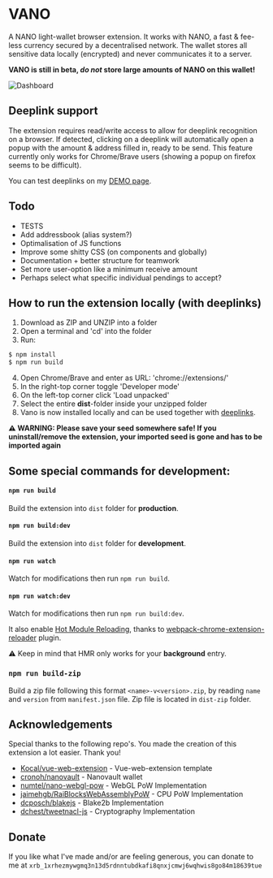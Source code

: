 # VANO
A NANO light-wallet browser extension. It works with  NANO, a fast & fee-less currency secured by a decentralised network. The wallet stores all sensitive data locally (encrypted) and never communicates it to a server. 

**VANO is still in beta, *do not* store large amounts of NANO on this wallet!**

![Dashboard](https://github.com/marekhoeven/VANO/blob/master/dashboard.png)

## Deeplink support
The extension requires read/write access to allow for deeplink recognition on a browser. If detected, clicking on a deeplink will automatically open a popup with the amount & address filled in, ready to be send. This feature currently only works for Chrome/Brave users (showing a popup on firefox seems to be difficult). 

You can test deeplinks on my [DEMO page](https://marekhoeven.github.io/deeplink/). 

## Todo

- TESTS
- Add addressbook (alias system?)
- Optimalisation of JS functions
- Improve some shitty CSS (on components and globally)
- Documentation + better structure for teamwork 
- Set more user-option like a minimum receive amount
- Perhaps select what specific individual pendings to accept?

## How to run the extension locally (with deeplinks)

1. Download as ZIP and UNZIP into a folder
2. Open a terminal and 'cd' into the folder
3. Run:
```bash
$ npm install
$ npm run build
```

4. Open Chrome/Brave and enter as URL: 'chrome://extensions/' 
5. In the right-top corner toggle 'Developer mode'
6. On the left-top corner click 'Load unpacked'
7. Select the entire **dist**-folder inside your unzipped folder
8. Vano is now installed locally and can be used together with [deeplinks](https://marekhoeven.github.io/deeplink/).

**:warning: WARNING: Please save your seed somewhere safe! If you uninstall/remove the extension, your imported seed is gone and has to be imported again**

## Some special commands for development:

#### `npm run build` 

Build the extension into `dist` folder for **production**.

#### `npm run build:dev` 

Build the extension into `dist` folder for **development**.

#### `npm run watch`

Watch for modifications then run `npm run build`.

#### `npm run watch:dev`

Watch for modifications then run `npm run build:dev`.

It also enable [Hot Module Reloading](https://webpack.js.org/concepts/hot-module-replacement), thanks to [webpack-chrome-extension-reloader](https://github.com/rubenspgcavalcante/webpack-chrome-extension-reloader) plugin. 

:warning: Keep in mind that HMR only works for your **background** entry.

### `npm run build-zip`

Build a zip file following this format `<name>-v<version>.zip`, by reading `name` and `version` from `manifest.json` file.
Zip file is located in `dist-zip` folder.

## Acknowledgements

Special thanks to the following repo's. You made the creation of this extension a lot easier. Thank you!

- [Kocal/vue-web-extension](https://github.com/Kocal/vue-web-extension) - Vue-web-extension template
- [cronoh/nanovault](https://github.com/cronoh/nanovault) - Nanovault wallet
- [numtel/nano-webgl-pow](https://github.com/numtel/nano-webgl-pow) - WebGL PoW Implementation
- [jaimehgb/RaiBlocksWebAssemblyPoW](https://github.com/jaimehgb/RaiBlocksWebAssemblyPoW) - CPU PoW Implementation
- [dcposch/blakejs](https://github.com/dcposch/blakejs) - Blake2b Implementation
- [dchest/tweetnacl-js](https://github.com/dchest/tweetnacl-js) - Cryptography Implementation

## Donate

If you like what I've made and/or are feeling generous, you can donate to me at
`xrb_1xrhezmywgmq3n13d5rdnntubdkafi8qnxjcmwj6wqhwis8go84m18639tue`
